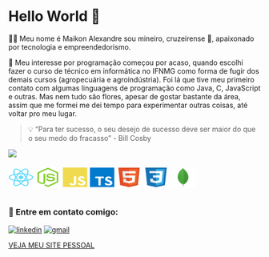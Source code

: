 

# Hello World   👋


👨‍💻 Meu nome é Maikon Alexandre sou mineiro, cruzeirense 💙, apaixonado por tecnologia e empreendedorismo.

📗 Meu interesse por programação começou por acaso, quando escolhi fazer o curso de técnico em informática no IFNMG como forma de fugir dos demais cursos (agropecuária e agroindústria). Foi lá que tive meu primeiro contato com algumas linguagens de programação como Java, C, JavaScript e outras. Mas nem tudo são flores, apesar de gostar bastante da área, assim que me formei me dei tempo para experimentar outras coisas, até voltar pro meu lugar.

> 💡 “Para ter sucesso, o seu desejo de sucesso deve ser maior do que o seu medo do fracasso” - Bill Cosby

<img width="520" src="https://github-readme-stats.vercel.app/api/top-langs/?username=maikonalexandre&layout=compact&langs_count=7&theme=react"/>

<div style="display: inline_block"><br>
  <img align="center" alt="Maik-React" height="40" width="50" src="https://raw.githubusercontent.com/devicons/devicon/master/icons/react/react-original.svg">
  <img align="center" alt="Maik-nodejs" height="40" width="50" src="https://raw.githubusercontent.com/devicons/devicon/master/icons/nodejs/nodejs-original.svg">
  <img align="center" alt="Maik-Js" height="40" width="50" src="https://raw.githubusercontent.com/devicons/devicon/master/icons/javascript/javascript-plain.svg">
  <img align="center" alt="Maik-Ts" height="40" width="50" src="https://raw.githubusercontent.com/devicons/devicon/master/icons/typescript/typescript-plain.svg">
  <img align="center" alt="Maik-HTML" height="40" width="50" src="https://raw.githubusercontent.com/devicons/devicon/master/icons/html5/html5-original.svg">
  <img align="center" alt="Maik-CSS" height="40" width="50" src="https://raw.githubusercontent.com/devicons/devicon/master/icons/css3/css3-original.svg">
  <img align="center" alt="Maik-mongodb" height="40" width="50" src="https://raw.githubusercontent.com/devicons/devicon/master/icons/mongodb/mongodb-original.svg">
</div> 

#
### :round_pushpin: Entre em contato comigo:

[![linkedin](https://img.shields.io/badge/LinkedIn-0077B5?style=for-the-badge&logo=linkedin&logoColor=white)](https://www.linkedin.com/in/maikon-alexandre)
[![gmail](https://img.shields.io/badge/Gmail-D14836?style=for-the-badge&logo=gmail&logoColor=white)](mailto:maikonalexandre574@gmail.com)


<!-- ![](https://visitor-badge.glitch.me/badge?page_id=maikonalexandre) -->

[VEJA MEU SITE PESSOAL](https://maikonalexandre.com.br/)





